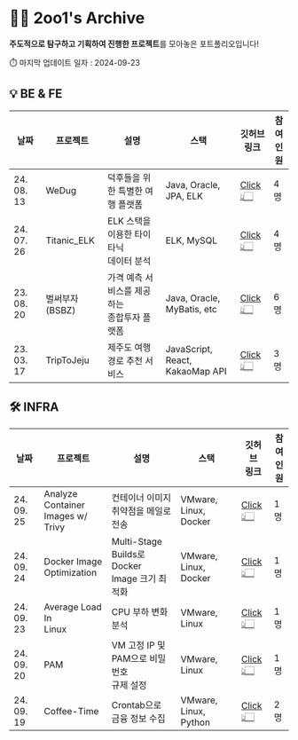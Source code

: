# ✌🏻 2oo1's Archive

**주도적으로 탐구하고 기획하여 진행한 프로젝트**를 모아놓은 포트폴리오입니다!

⏱️ 마지막 업데이트 일자 : 2024-09-23
<br>

## 💡 BE & FE

| 날짜       | 프로젝트                     | 설명                                             | 스택                  | 깃허브<br>링크                                                                      | 참여<br>인원 |
| ---------- | ---------------------------- | ------------------------------------------------ | --------------------- | ----------------------------------------------------------------------------------- | ------------ |
| 24. 08. 13 | WeDug          | 덕후들을 위한 특별한 여행 플랫폼               | Java, Oracle, JPA, ELK          | [Click👆🏻](https://github.com/B1ABOA/wedug)                       | 4명          |
| 24. 07. 26 | Titanic_ELK    | ELK 스택을 이용한 타이타닉<br>데이터 분석         | ELK, MySQL                      | [Click👆🏻](https://github.com/B1ABOA/titanic_elk)                 | 4명          |
| 23. 08. 20 | 벌써부자(BSBZ) | 가격 예측 서비스를 제공하는<br>종합투자 플랫폼 | Java, Oracle, MyBatis, etc      | [Click👆🏻](https://github.com/KB-BSBZ/bsbz-backend)               | 6명          |
| 23. 03. 17 | TripToJeju     | 제주도 여행 경로 추천 서비스                          | JavaScript, React,<br> KakaoMap API | [Click👆🏻](https://github.com/2oo1s/Capstone-TripToJeju/tree/main/TripToJeju-FE) | 3명          |

## 🛠 INFRA

| 날짜       | 프로젝트                     | 설명                                             | 스택                  | 깃허브<br>링크                                                                      | 참여<br>인원 |
| ---------- | ---------------------------- | ------------------------------------------------ | --------------------- | ----------------------------------------------------------------------------------- | ------------ |
| 24. 09. 25 | Analyze Container<br>Images w/ Trivy | 컨테이너 이미지 취약점을 메일로 전송 | VMware, Linux,<br>Docker | [Click👆🏻](https://github.com/2oo1s/TIL/blob/main/Hands-On/Trivy.md) | 1명          |
| 24. 09. 24 | Docker Image<br>Optimization | Multi-Stage Builds로 Docker<br>Image 크기 최적화 | VMware, Linux,<br>Docker | [Click👆🏻](https://github.com/2oo1s/TIL/blob/main/Hands-On/Docker-Image-Optimization.md) | 1명          |
| 24. 09. 23 | Average Load In<br>Linux     | CPU 부하 변화 분석                               | VMware, Linux         | [Click👆🏻](https://github.com/2oo1s/TIL/blob/main/Hands-On/Average-Load-In-Linux.md) | 1명          |
| 24. 09. 20 | PAM                          | VM 고정 IP 및 PAM으로 비밀번호<br>규제 설정      | VMware, Linux         | [Click👆🏻](https://github.com/2oo1s/TIL/blob/main/Hands-On/Linux-PAM.md)             | 1명          |
| 24. 09. 19 | Coffee-Time                  | Crontab으로 금융 정보 수집                       | VMware, Linux, Python | [Click👆🏻](https://github.com/2oo1s/Coffee-Time)                                     | 2명          |
